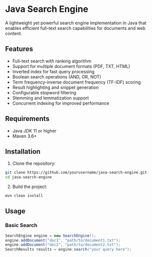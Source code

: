 # Java Search Engine

A lightweight yet powerful search engine implementation in Java that enables efficient full-text search capabilities for documents and web content.

## Features

- Full-text search with ranking algorithm
- Support for multiple document formats (PDF, TXT, HTML)
- Inverted index for fast query processing
- Boolean search operations (AND, OR, NOT)
- Term frequency-inverse document frequency (TF-IDF) scoring
- Result highlighting and snippet generation
- Configurable stopword filtering
- Stemming and lemmatization support
- Concurrent indexing for improved performance

## Requirements

- Java JDK 11 or higher
- Maven 3.6+

## Installation

1. Clone the repository:
```bash
git clone https://github.com/yourusername/java-search-engine.git
cd java-search-engine
```

2. Build the project:
```bash
mvn clean install
```

## Usage

### Basic Search
```java
SearchEngine engine = new SearchEngine();
engine.addDocument("doc1", "path/to/document1.txt");
engine.addDocument("doc2", "path/to/document2.txt");
SearchResults results = engine.search("your query here");
```
